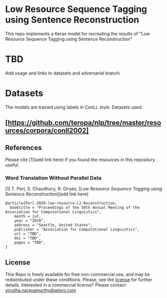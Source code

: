 # Low Resource Sequence Tagging using Sentence Reconstruction
This repo implements a Keras model for recreating the results of "Low Resource Sequence Tagging using Sentence Reconstruction"
 
# TBD 
Add usage and links to datasets and adversarial branch

# Datasets
The models are trained using labels in ConLL style. 
Datasets used: 
## [https://github.com/teropa/nlp/tree/master/resources/corpora/conll2002]
## References
Please cite [1](add link here) if you found the resources in this repository useful.

### Word Translation Without Parallel Data

[1] T. Perl, S. Chaudhury, R. Giryes, [*Low Resource Sequence Tagging using Sentence Reconstruction*](add link here)

```
@article{Perl-2020-low-resource-L2-Reconstruction,
  booktitle = "Proceedings of the 58th Annual Meeting of the Association for Computational Linguistics",
    month = jul,
    year = "2020",
    address = "Seattle, United States",
    publisher = "Association for Computational Linguistics",
    url = "TBD",
    doi = "TBD",
    pages = "TBD",
}
```


## License
Thie Repo is freely available for free non-commercial use, and may be redistributed under these conditions. Please, see the [license](LICENSE) for further details. Interested in a commercial license? Please contact vinutha.narayamurthy@wipro.com
